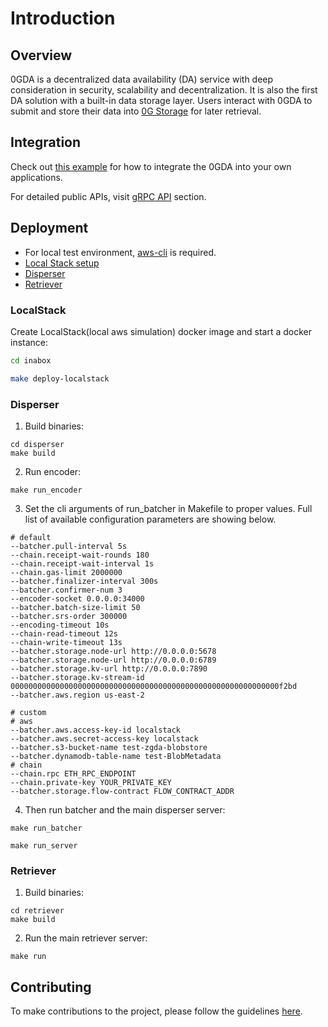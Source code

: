 # Introduction

## Overview

0GDA is a decentralized data availability (DA) service with deep consideration in security, scalability and decentralization. It is also the first DA solution with a built-in data storage layer. Users interact with 0GDA to submit and store their data into [0G Storage](<../0G Storage/>) for later retrieval.

## Integration

Check out [this example](https://github.com/zero-gravity-labs/zerog-da-example-rust) for how to integrate the 0GDA into your own applications.

For detailed public APIs, visit [gRPC API](../0G%20DA/broken-reference/) section.

## Deployment

* For local test environment, [aws-cli](https://aws.amazon.com/cli/) is required.
* [Local Stack setup](./#localstack)
* [Disperser](./#disperser)
* [Retriever](./#retriever)

### LocalStack

Create LocalStack(local aws simulation) docker image and start a docker instance:

```bash
cd inabox

make deploy-localstack
```

### Disperser

1. Build binaries:

```
cd disperser
make build
```

2. Run encoder:

```
make run_encoder
```

3. Set the cli arguments of run\_batcher in Makefile to proper values. Full list of available configuration parameters are showing below.

```
# default
--batcher.pull-interval 5s
--chain.receipt-wait-rounds 180
--chain.receipt-wait-interval 1s
--chain.gas-limit 2000000
--batcher.finalizer-interval 300s
--batcher.confirmer-num 3
--encoder-socket 0.0.0.0:34000
--batcher.batch-size-limit 50
--batcher.srs-order 300000
--encoding-timeout 10s
--chain-read-timeout 12s
--chain-write-timeout 13s
--batcher.storage.node-url http://0.0.0.0:5678
--batcher.storage.node-url http://0.0.0.0:6789
--batcher.storage.kv-url http://0.0.0.0:7890
--batcher.storage.kv-stream-id 000000000000000000000000000000000000000000000000000000000000f2bd
--batcher.aws.region us-east-2

# custom
# aws
--batcher.aws.access-key-id localstack
--batcher.aws.secret-access-key localstack
--batcher.s3-bucket-name test-zgda-blobstore
--batcher.dynamodb-table-name test-BlobMetadata
# chain
--chain.rpc ETH_RPC_ENDPOINT
--chain.private-key YOUR_PRIVATE_KEY
--batcher.storage.flow-contract FLOW_CONTRACT_ADDR
```

4. Then run batcher and the main disperser server:

```
make run_batcher

make run_server
```

### Retriever

1. Build binaries:

```
cd retriever
make build
```

2. Run the main retriever server:

```
make run
```

## Contributing

To make contributions to the project, please follow the guidelines [here](../../contributing.md).
